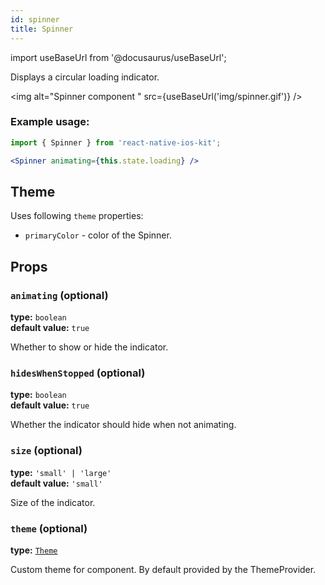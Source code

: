 ```yaml
---
id: spinner
title: Spinner
---
```

import useBaseUrl from '@docusaurus/useBaseUrl';

Displays a circular loading indicator.

<img alt="Spinner component " src={useBaseUrl('img/spinner.gif')} />

### Example usage:
```jsx
import { Spinner } from 'react-native-ios-kit';

<Spinner animating={this.state.loading} />
```

## Theme  
Uses following `theme` properties:
- `primaryColor` - color of the Spinner.

## Props

### `animating` (optional)  
**type:** `boolean`  
**default value:** `true`  

Whether to show or hide the indicator.

### `hidesWhenStopped` (optional)
**type:** `boolean`  
**default value:** `true`  

Whether the indicator should hide when not animating.

### `size` (optional)  
**type:** `'small' | 'large'`  
**default value:** `'small'`  

Size of the indicator.

### `theme` (optional)
**type:** [`Theme`](theme.html)

Custom theme for component. By default provided by the ThemeProvider.
